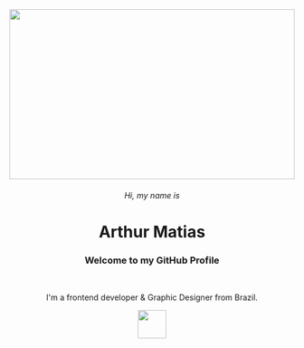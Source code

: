 <div style="text-align: center">
  <img src="https://pkglobal.com/wp-content/uploads/2019/10/front-end-developer-1609x555.png"  height="300px" width="100%" >
  <br>
  <h6>Hi, my name is</h6>
  <h1>Arthur Matias</h1>
  <h3 >Welcome to my GitHub Profile</h3>
  <br>
  <p>I'm a frontend developer & Graphic Designer from Brazil.</p>

  <img style="margin: auto" src="https://user-images.githubusercontent.com/30186107/29488525-f55a69d0-84da-11e7-8a39-5476f663b5eb.png"  height="50px">

</div>
